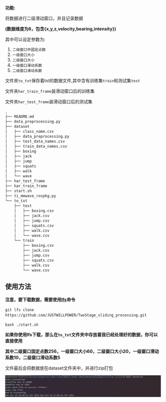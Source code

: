 **功能:**

将数据进行二级滑动窗口，并且记录数据

**(数据维度为6，包含{x,y,z,velocity,bearing,intensity})**


其中可以设定参数为:

1. `二级窗口中固定点数`
2. `一级窗口大小`
3. `二级窗口大小`
4. `一级窗口滑动系数`
5. `二级窗口滑动系数`




文件夹`to_txt`保存着txt的数据文件,其中含有训练集`train`和测试集`test`

文件夹`har_train_frame`装滑动窗口后的训练集

文件夹`har_test_frame`装滑动窗口后的测试集

```
.
├── README.md
├── data_preprocessing.py
├── dataset
│   ├── class_name.csv
│   ├── data_preprocessing.py
│   ├── test_data_names.csv
│   ├── train_data_names.csv
│   ├── boxing
│   ├── jack
│   ├── jump
│   ├── squats
│   ├── walk
│   └── wave
├── har_test_frame
├── har_train_frame
├── start.sh
├── ti_mmwave_rospkg.py
└── to_txt
    ├── test
    │   ├── boxing.csv
    │   ├── jack.csv
    │   ├── jump.csv
    │   ├── squats.csv
    │   ├── walk.csv
    │   └── wave.csv
    └── train
        ├── boxing.csv
        ├── jack.csv
        ├── jump.csv
        ├── squats.csv
        ├── walk.csv
        └── wave.csv

```


## 使用方法

**注意，要下载数据，需要使用[lfs](https://git-lfs.github.com/)命令**

`git lfs clone https://github.com/JUSTWILLPOWER/TwoStage_sliding_processing.git`

`bash ./start.sh`

**如果你使用lfs下载，那么在`to_txt`文件夹中存放着我已经处理好的数据，你可以直接使用**

**其中二级窗口固定点数256，一级窗口大小60，二级窗口大小20，一级窗口滑动系数10，二级窗口滑动系数5**

文件最后会将数据放在dataset文件夹中，并进行zip打包

![结果](./result.png) 
